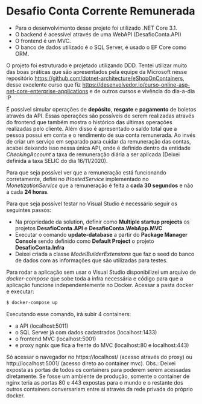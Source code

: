 # Desafio Conta Corrente Remunerada

  - Para o desenvolvimento desse projeto foi utilizado .NET Core 3.1.
  - O backend é acessível através de uma WebAPI (DesafioConta.API)
  - O frontend é um MVC.
  - O banco de dados utilizado é o SQL Server, é usado o EF Core como ORM.

O projeto foi estruturado e projetado utilizando DDD. Tentei utilizar muito das boas práticas que são apresentados pela equipe da Microsoft nesse repositório https://github.com/dotnet-architecture/eShopOnContainers, desse excelente curso que fiz https://desenvolvedor.io/curso-online-asp-net-core-enterprise-applications e de outros cursos e vivência do dia-a-dia :P

É possível simular operações de **depósito**, **resgate** e **pagamento** de boletos através da API.
Essas operações são possíveis de serem realizadas através do frontend que também mostra o histórico das últimas operações realizadas pelo cliente. Além disso é apresentado o saldo total que a pessoa possui em conta e o rendimento de sua conta remunerada. Ao invés de criar um serviço em separado para cuidar da remuneração das contas, acabei deixando isso nessa única API, onde é definido dentro da entidade *CheckingAccount* a taxa de remuneração diária a ser aplicada (Deixei definida a taxa SELIC do dia 16/11/2020).

Para que seja possível ver que a remuneração está funcionando corretamente, defini no *IHostedService* implementado no *MonetizationService* que a remuneração é feita a **cada 30 segundos** e não a cada **24 horas**.

Para que seja possível testar no Visual Studio é necessário seguir os seguintes passos:
  - Na propriedade da solution, definir como **Multiple startup projects** os projetos **DesafioConta.API** e **DesafioConta.WebApp.MVC**
  - Executar o comando **update-database** a partir do **Package Manager Console** sendo definido como **Default Project** o projeto **DesafioConta.Infra**
  - Deixei criada a classe *ModelBuilderExtensions* que faz o seed do banco de dados com as informações que são utilizadas para testes. 

Para rodar a aplicação sem usar o Visual Studio disponibilizei um arquivo de *docker-compose* que sobe toda a infra necessária e código para que a aplicação funcione independentemente no Docker.
Acessar a pasta docker e executar:
```sh
$ docker-compose up
```
Executando esse comando, irá subir 4 containers:
  - a API (localhost:5011)
  - o SQL Server já com dados cadastrados  (localhost:1433)
  - o frontend MVC (localhost:5001)
  - e proxy ngnix que fica a frente do MVC (localhost:80 e localhost:443)

Só acessar o navegador no https://localhost/ (acesso através do proxy) ou http://localhost:5001/ (acesso direto ao container mvc). Obs.: Deixei exposta as portas de todos os containers para poderem serem acessadas diretamente. Se fosse um ambiente de produção, somente o container de nginx teria as portas 80 e 443 expostas para o mundo e o restante dos outros containers conversariam entre si através da rede privada do próprio docker.




